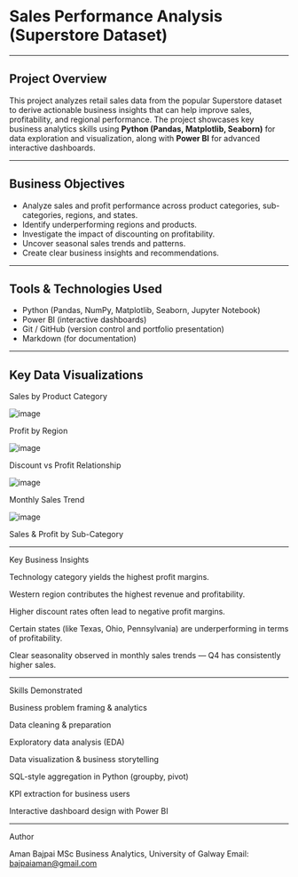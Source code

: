 #  Sales Performance Analysis (Superstore Dataset)

---

##  Project Overview

This project analyzes retail sales data from the popular Superstore dataset to derive actionable business insights that can help improve sales, profitability, and regional performance. The project showcases key business analytics skills using **Python (Pandas, Matplotlib, Seaborn)** for data exploration and visualization, along with **Power BI** for advanced interactive dashboards.

---

##  Business Objectives

- Analyze sales and profit performance across product categories, sub-categories, regions, and states.
- Identify underperforming regions and products.
- Investigate the impact of discounting on profitability.
- Uncover seasonal sales trends and patterns.
- Create clear business insights and recommendations.

---

##  Tools & Technologies Used

- Python (Pandas, NumPy, Matplotlib, Seaborn, Jupyter Notebook)
- Power BI (interactive dashboards)
- Git / GitHub (version control and portfolio presentation)
- Markdown (for documentation)

---

## Key Data Visualizations

Sales by Product Category

![image](https://github.com/user-attachments/assets/6f861fe4-cd6a-4e50-bd4e-7010e0d6958e)


Profit by Region

![image](https://github.com/user-attachments/assets/9c90f52f-652c-41f0-8b5f-bdc38e83a220)


Discount vs Profit Relationship

![image](https://github.com/user-attachments/assets/70611724-aa92-4b7e-b605-d066903e1d38)


Monthly Sales Trend

![image](https://github.com/user-attachments/assets/443517d7-214c-46e0-8409-4281e947a041)


Sales & Profit by Sub-Category




---

Key Business Insights

 Technology category yields the highest profit margins.

 Western region contributes the highest revenue and profitability.

 Higher discount rates often lead to negative profit margins.

 Certain states (like Texas, Ohio, Pennsylvania) are underperforming in terms of profitability.

 Clear seasonality observed in monthly sales trends — Q4 has consistently higher sales.



---

Skills Demonstrated

Business problem framing & analytics

Data cleaning & preparation

Exploratory data analysis (EDA)

Data visualization & business storytelling

SQL-style aggregation in Python (groupby, pivot)

KPI extraction for business users

Interactive dashboard design with Power BI



---

Author

Aman Bajpai
MSc Business Analytics, University of Galway
Email: bajpaiaman@gmail.com
